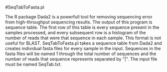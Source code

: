 #SeqTabToFasta.pl

The R package Dada2 is a powerfull tool for removing sequencing error from high-throughput sequencing results. The output of this program is sequence table. The first row of this table is every sequence present in the samples processed, and every subsequent row is a histogram of the number of reads that were that sequence in each sample. This format is not useful for BLAST. SeqTabToFasta.pl takes a sequence table from Dada2 and creates individual fasta files for every sample in the input. Sequences in the fasta files will be named 1 through the total number of sequences and the number of reads that sequence represents separated by "|". The input file must be named SeqTab.txt.

